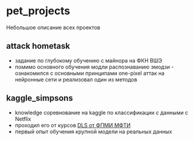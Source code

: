 # pet_projects
Небольшое описание всех проектов

## attack hometask
- задание по глубокому обучению с майнора на ФКН ВШЭ
- помимо основного обучения модли распознаванию эмодзи - ознакомился с основными принципами one-pixel аттак на нейронные сети и реализовал один из методов

## kaggle_simpsons
- knowledge соревнование на kaggle по классификации с данными с Netflix
- проходил его от курсов [DLS от ФПМИ МФТИ](https://dls.samcs.ru)
- первый опыт обучения крупной модели на реальных данных
